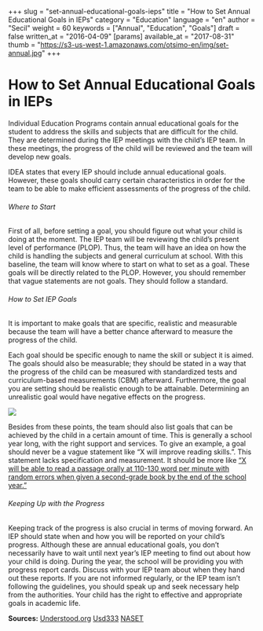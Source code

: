 +++
slug = "set-annual-educational-goals-ieps"
title = "How to Set Annual Educational Goals in IEPs"
category = "Education"
language = "en"
author = "Secil"
weight = 60
keywords = ["Annual", "Education", "Goals"]
draft = false
written_at = "2016-04-09"
[params]
available_at = "2017-08-31"
thumb = "https://s3-us-west-1.amazonaws.com/otsimo-en/img/set-annual.jpg"
+++


# How to Set Annual Educational Goals in IEPs

Individual Education Programs contain annual educational goals for the student to address the skills and subjects that are difficult for the child. They are determined during the IEP meetings with the child’s IEP team. In these meetings, the progress of the child will be reviewed and the team will develop new goals.

IDEA states that every IEP should include annual educational goals. However, these goals should carry certain characteristics in order for the team to be able to make efficient assessments of the progress of the child.

###### Where to Start

First of all, before setting a goal, you should figure out what your child is doing at the moment. The IEP team will be reviewing the child’s present level of performance (PLOP). Thus, the team will have an idea on how the child is handling the subjects and general curriculum at school. With this baseline, the team will know where to start on what to set as a goal. These goals will be directly related to the PLOP. However, you should remember that vague statements are not goals. They should follow a standard.

###### How to Set IEP Goals

It is important to make goals that are specific, realistic and measurable because the team will have a better chance afterward to measure the progress of the child.

Each goal should be specific enough to name the skill or subject it is aimed. The goals should also be measurable; they should be stated in a way that the progress of the child can be measured with standardized tests and curriculum-based measurements (CBM) afterward. Furthermore, the goal you are setting should be realistic enough to be attainable. Determining an unrealistic goal would have negative effects on the progress.

![](https://s3-us-west-1.amazonaws.com/otsimo-en/img/blog_ici/tablet.jpg)

Besides from these points, the team should also list goals that can be achieved by the child in a certain amount of time. This is generally a school year long, with the right support and services. To give an example, a goal should never be a vague statement like “X will improve reading skills.”. This statement lacks specification and measurement. It should be more like [“X will be able to read a passage orally at 110-130 word per minute with random errors when given a second-grade book by the end of the school year.”](https://www.understood.org/en/school-learning/special-services/ieps/understanding-individualized-education-programs#item1)

###### Keeping Up with the Progress

Keeping track of the progress is also crucial in terms of moving forward. An IEP should state when and how you will be reported on your child’s progress. Although these are annual educational goals, you don’t necessarily have to wait until next year’s IEP meeting to find out about how your child is doing. During the year, the school will be providing you with progress report cards. Discuss with your IEP team about when they hand out these reports. If you are not informed regularly, or the IEP team isn’t following the guidelines, you should speak up and seek necessary help from the authorities. Your child has the right to effective and appropriate goals in academic life.

**Sources:** [Understood.org](https://www.understood.org/en/school-learning/special-services/ieps/understanding-individualized-education-programs#item1) [Usd333](http://www.usd333.com/pages/uploaded_files/IEP%20Goal%20Writing%202009.pdf) [NASET](https://www.naset.org/fileadmin/user_upload/Autism_Series/Examples_IEP_Goals_Objectives_for_ASD.pdf)
